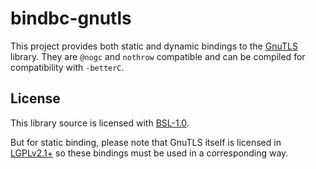 # bindbc-gnutls

This project provides both static and dynamic bindings to the [GnuTLS](https://gnutls.org/) library. They are `@nogc` and `nothrow` compatible and can be compiled for compatibility with `-betterC`.

## License

This library source is licensed with [BSL-1.0](https://opensource.org/licenses/BSL-1.0).

But for static binding, please note that GnuTLS itself is licensed in [LGPLv2.1+](https://opensource.org/licenses/LGPL-2.1) so these bindings must be used in a corresponding way.
